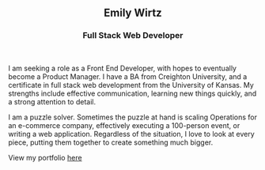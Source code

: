 <h2 align="center">Emily Wirtz</h2>
<h3 align="center">Full Stack Web Developer</h3>
<br/>

I am seeking a role as a Front End Developer, with hopes to eventually become a Product Manager. I have a BA from Creighton University, and a certificate in full stack web development from the University of Kansas. My strengths include effective communication, learning new things quickly, and a strong attention to detail.

I am a puzzle solver. Sometimes the puzzle at hand is scaling Operations for an e-commerce company, effectively executing a 100-person event, or writing a web application. Regardless of the situation, I love to look at every piece, putting them together to create something much bigger.

View my portfolio <a href="https://emily-wirtz.vercel.app/">here</a>
